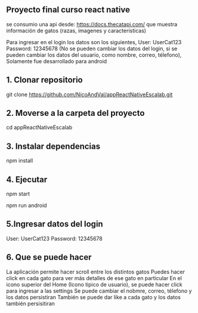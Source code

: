 ## Proyecto final curso react native

se consumio una api desde: https://docs.thecatapi.com/ que muestra información de gatos (razas, imagenes y caracteristicas) 

Para ingresar en el login los datos son los siguientes, 
User: UserCat123
Password: 12345678
(No se pueden cambiar los datos del login, si se pueden cambiar los datos del usuario, como nombre, correo, télefono), Solamente fue desarrollado 
para android

## 1. Clonar repositorio

git clone https://github.com/NicoAndVal/appReactNativeEscalab.git


## 2. Moverse a la carpeta del proyecto

cd appReactNativeEscalab

## 3. Instalar dependencias

npm install 

## 4. Ejecutar

npm start

npm run android

## 5.Ingresar datos del login

User: UserCat123
Password: 12345678

## 6. Que se puede hacer

La aplicación permite hacer scroll entre los distintos gatos
Puedes hacer click en cada gato para ver más detalles de ese gato en particular
En el icono superior del Home (Icono tipico de usuario), se puede hacer click para ingresar a las settings
Se puede cambiar el nobmre, correo, télefono y los datos persistiran 
También se puede dar like a cada gato y los datos también persisitiran
